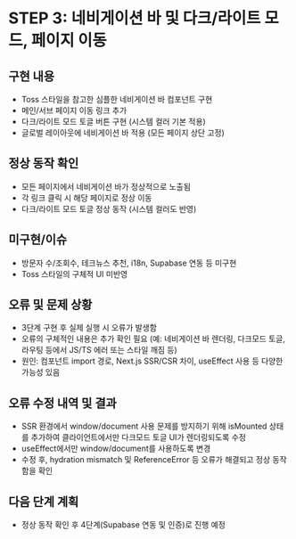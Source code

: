 # STEP 3: 네비게이션 바 및 다크/라이트 모드, 페이지 이동

## 구현 내용

- Toss 스타일을 참고한 심플한 네비게이션 바 컴포넌트 구현
- 메인/서브 페이지 이동 링크 추가
- 다크/라이트 모드 토글 버튼 구현 (시스템 컬러 기본 적용)
- 글로벌 레이아웃에 네비게이션 바 적용 (모든 페이지 상단 고정)

## 정상 동작 확인

- 모든 페이지에서 네비게이션 바가 정상적으로 노출됨
- 각 링크 클릭 시 해당 페이지로 정상 이동
- 다크/라이트 모드 토글 정상 동작 (시스템 컬러도 반영)

## 미구현/이슈

- 방문자 수/조회수, 테크뉴스 추천, i18n, Supabase 연동 등 미구현
- Toss 스타일의 구체적 UI 미반영

## 오류 및 문제 상황

- 3단계 구현 후 실제 실행 시 오류가 발생함
- 오류의 구체적인 내용은 추가 확인 필요 (예: 네비게이션 바 렌더링, 다크모드 토글, 라우팅 등에서 JS/TS 에러 또는 스타일 깨짐 등)
- 원인: 컴포넌트 import 경로, Next.js SSR/CSR 차이, useEffect 사용 등 다양한 가능성 있음

## 오류 수정 내역 및 결과

- SSR 환경에서 window/document 사용 문제를 방지하기 위해 isMounted 상태를 추가하여 클라이언트에서만 다크모드 토글 UI가 렌더링되도록 수정
- useEffect에서만 window/document를 사용하도록 변경
- 수정 후, hydration mismatch 및 ReferenceError 등 오류가 해결되고 정상 동작함을 확인

## 다음 단계 계획

- 정상 동작 확인 후 4단계(Supabase 연동 및 인증)로 진행 예정
